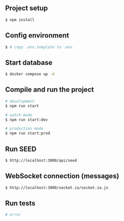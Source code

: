 ## Project setup

```bash
$ npm install
```

## Config environment 

```bash
$ # copy .env.template to .env
```

## Start database

```bash
$ docker compose up -d
```

## Compile and run the project

```bash
# development
$ npm run start

# watch mode
$ npm run start:dev

# production mode
$ npm run start:prod
```

## Run SEED

```bash
$ http://localhost:3000/api/seed
```

## WebSocket connection (messages)

```bash
$ http://localhost:3000/socket.io/socket.io.js
```

## Run tests

```bash
# error
```
